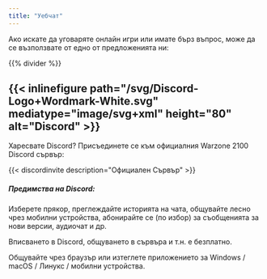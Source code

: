 ```yaml
---
title: "Уебчат"
---
```


Ако искате да уговаряте онлайн игри или имате бърз въпрос, може да се възползвате от едно от предложенията ни:

{{% divider %}}

## {{< inlinefigure path="/svg/Discord-Logo+Wordmark-White.svg" mediatype="image/svg+xml" height="80" alt="Discord" >}}

Харесвате Discord? Присъединете се към официалния Warzone 2100 Discord сървър:

{{< discordinvite description="Официален Сървър" >}}

##### Предимства на Discord:

Изберете прякор, преглеждайте историята на чата, общувайте лесно чрез мобилни устройства, абонирайте се (по избор) за съобщенията за нови версии, аудиочат и др.

Вписването в Discord, общуването в сървъра и т.н. е безплатно.

Общувайте чрез браузър или изтеглете приложението за Windows / macOS / Линукс / мобилни устройства.
